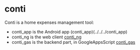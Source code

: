 # conti

Conti is a home expenses management tool: 
 * conti_app is the Android app (conti_app)(../../../conti_app)
 * conti_ng is the web client [conti_ng](../../../conti_ng)
 * conti_gas is the backend part, in GoogleAppsScript [conti_gas](../../../conti_gas)
